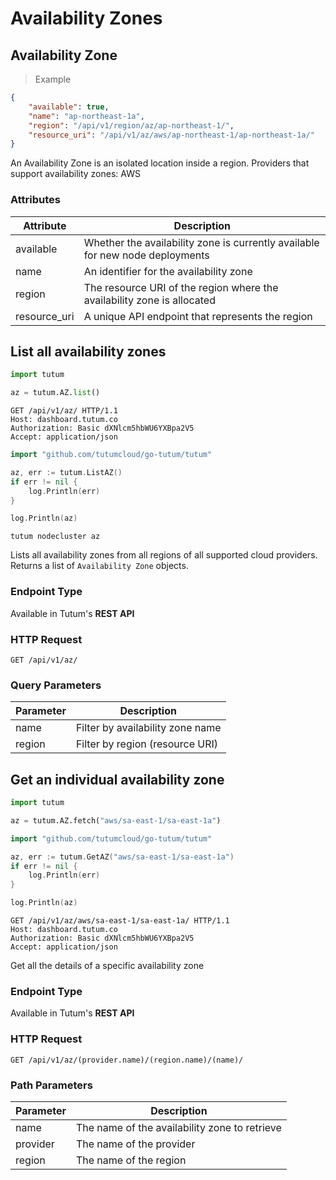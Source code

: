 # Availability Zones

## Availability Zone

> Example

```json
{
    "available": true,
    "name": "ap-northeast-1a",
    "region": "/api/v1/region/az/ap-northeast-1/",
    "resource_uri": "/api/v1/az/aws/ap-northeast-1/ap-northeast-1a/"
}
```

An Availability Zone is an isolated location inside a region. Providers that support availability zones: AWS


### Attributes

Attribute | Description
--------- | -----------
available | Whether the availability zone is currently available for new node deployments
name | An identifier for the availability zone
region | The resource URI of the region where the availability zone is allocated
resource_uri | A unique API endpoint that represents the region


## List all availability zones

```python
import tutum

az = tutum.AZ.list()
```

```http
GET /api/v1/az/ HTTP/1.1
Host: dashboard.tutum.co
Authorization: Basic dXNlcm5hbWU6YXBpa2V5
Accept: application/json
```

```go
import "github.com/tutumcloud/go-tutum/tutum"

az, err := tutum.ListAZ()
if err != nil {
	log.Println(err)
}

log.Println(az)
```

```shell
tutum nodecluster az
```

Lists all availability zones from all regions of all supported cloud providers. Returns a list of `Availability Zone` objects.

### Endpoint Type

Available in Tutum's **REST API**

### HTTP Request

`GET /api/v1/az/`

### Query Parameters

Parameter | Description
--------- | -----------
name | Filter by availability zone name
region | Filter by region (resource URI)



## Get an individual availability zone

```python
import tutum

az = tutum.AZ.fetch("aws/sa-east-1/sa-east-1a")
```

```go
import "github.com/tutumcloud/go-tutum/tutum"

az, err := tutum.GetAZ("aws/sa-east-1/sa-east-1a")
if err != nil {
	log.Println(err)
}

log.Println(az)
```

```http
GET /api/v1/az/aws/sa-east-1/sa-east-1a/ HTTP/1.1
Host: dashboard.tutum.co
Authorization: Basic dXNlcm5hbWU6YXBpa2V5
Accept: application/json
```


Get all the details of a specific availability zone

### Endpoint Type

Available in Tutum's **REST API**

### HTTP Request

`GET /api/v1/az/(provider.name)/(region.name)/(name)/`

### Path Parameters

Parameter | Description
--------- | -----------
name | The name of the availability zone to retrieve
provider | The name of the provider
region | The name of the region

